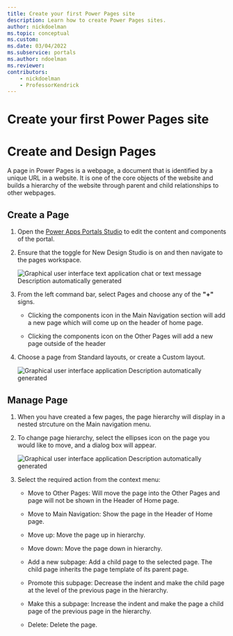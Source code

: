 ```yaml
---
title: Create your first Power Pages site
description: Learn how to create Power Pages sites.
author: nickdoelman
ms.topic: conceptual
ms.custom: 
ms.date: 03/04/2022
ms.subservice: portals
ms.author: ndoelman 
ms.reviewer: 
contributors:
    - nickdoelman
    - ProfessorKendrick
---
```


# Create your first Power Pages site

# Create and Design Pages 

A page in Power Pages is a webpage, a document that is identified by a unique URL in a website. It is one of the core objects of the website and builds a hierarchy of the website through parent and child relationships to other webpages.

## Create a Page

1. Open the [Power Apps Portals Studio](https://docs.microsoft.com/en-us/powerapps/maker/portals/portal-designer-anatomy) to edit the content and components of the portal.

1. Ensure that the toggle for New Design Studio is on and then navigate to the pages workspace.  

    ![Graphical user interface  text  application  chat or text message Description automatically generated](media/image1.png)

1. From the left command bar, select Pages and choose any of the **"+"** signs.

    - Clicking the components icon in the Main Navigation section will add a new page which will come up on the header of home page.

    - Clicking the components icon on the Other Pages will add a new page outside of the header

1. Choose a page from Standard layouts, or create a Custom layout.

    ![Graphical user interface  application Description automatically generated](media/image4.png)

## Manage Page

1. When you have created a few pages, the page hierarchy will display in a nested strcuture on the Main navigation menu.

1. To change page hierarchy, select the ellipses icon on the page you would like to move, and a dialog box will appear.  

    ![Graphical user interface  application Description automatically generated](media/image6.png)

1. Select the required action from the context menu:

    - Move to Other Pages: Will move the page into the Other Pages and page will not be shown in the Header of Home page.

    - Move to Main Navigation: Show the page in the Header of Home page.

    - Move up: Move the page up in hierarchy.

    - Move down: Move the page down in hierarchy.

    - Add a new subpage: Add a child page to the selected page. The child page inherits the page template of its parent page.

    - Promote this subpage: Decrease the indent and make the child page at the level of the previous page in the hierarchy.

    - Make this a subpage: Increase the indent and make the page a child page of the previous page in the hierarchy.

    - Delete: Delete the page.

